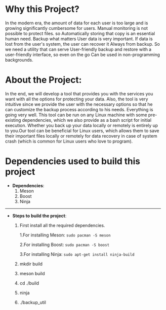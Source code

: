 # Why this Project? 
In the modern era, the amount of data for each user is too large and is growing significantly cumbersome for users. Manual monitoring is not possible to protect files. so Automatically storing that copy is an essential human need. Backup what matters User data is very important. If data is lost from the user's system, the user can recover it Always from backup. So we need a utility that can serve User-friendly backup and restore with a user-friendly interface, so even on the go Can be used in non-programming backgrounds.

# About the Project: 
In the end, we will develop a tool that provides you with the services you want with all the options for protecting your data. Also, the tool is very intuitive since we provide the user with the necessary options so that he can customize the backup process according to his needs. Everything is going very well. This tool can be run on any Linux machine with some pre-existing dependencies, which we also provide as a bash script for initial execution. Whether you back up your data locally or remotely is entirely up to you.Our tool can be beneficial for Linux users, which allows them to save their important files locally or remotely for data recovery in case of system crash (which is common for Linux users who love to program).

# Dependencies used to build this project

* **Dependencies**:
	1) Meson
	1) Boost
	1) Ninja

 ---
 
* **Steps to build the project**: 
	1) First install all the required dependencies.

		1.For installing Meson: `sudo pacman -S meson`

		2.For installing Boost: `sudo pacman -S boost`

		3.For installing Ninja: `sudo apt-get install ninja-build`

	1) mkdir build
	1) meson build
	1) cd ./build
	1) ninja
	1) ./backup_util
 

